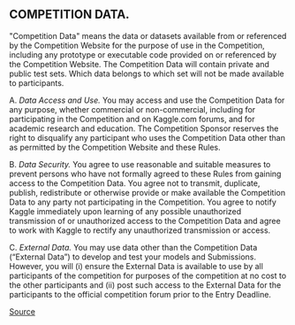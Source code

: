 ## COMPETITION DATA.
"Competition Data" means the data or datasets available from or referenced by the Competition Website for the purpose of use in the Competition, including any prototype or executable code provided on or referenced by the Competition Website. The Competition Data will contain private and public test sets. Which data belongs to which set will not be made available to participants.

A. <i>Data Access and Use.</i> You may access and use the Competition Data for any purpose, whether commercial or non-commercial, including for participating in the Competition and on Kaggle.com forums, and for academic research and education. The Competition Sponsor reserves the right to disqualify any participant who uses the Competition Data other than as permitted by the Competition Website and these Rules.

B. <i>Data Security.</i> You agree to use reasonable and suitable measures to prevent persons who have not formally agreed to these Rules from gaining access to the Competition Data. You agree not to transmit, duplicate, publish, redistribute or otherwise provide or make available the Competition Data to any party not participating in the Competition. You agree to notify Kaggle immediately upon learning of any possible unauthorized transmission of or unauthorized access to the Competition Data and agree to work with Kaggle to rectify any unauthorized transmission or access.

C. <i>External Data.</i> You may use data other than the Competition Data (“External Data”) to develop and test your models and Submissions. However, you will (i) ensure the External Data is available to use by all participants of the competition for purposes of the competition at no cost to the other participants and (ii) post such access to the External Data for the participants to the official competition forum prior to the Entry Deadline.

[Source](https://www.kaggle.com/competitions/siim-acr-pneumothorax-segmentation/rules)